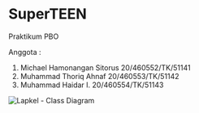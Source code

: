 # SuperTEEN
Praktikum PBO

Anggota : 
1. Michael Hamonangan Sitorus 20/460552/TK/51141 
2.	Muhammad Thoriq Ahnaf 20/460553/TK/51142 
3.	Muhammad Haidar I. 20/460554/TK/51143 



![Lapkel - Class Diagram](https://user-images.githubusercontent.com/72853893/115956032-c821dc00-a524-11eb-8763-0810e571fdc5.png)
